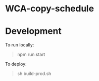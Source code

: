 # WCA-copy-schedule

# Development

To run locally:
> npm run start

To deploy:

> sh build-prod.sh
